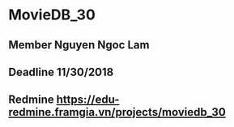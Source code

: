 # MovieDB_30

## Member Nguyen Ngoc Lam

## Deadline 11/30/2018

## Redmine https://edu-redmine.framgia.vn/projects/moviedb_30
